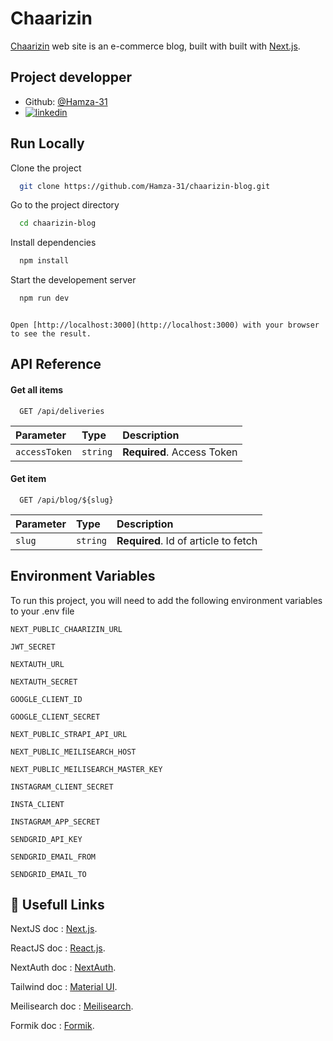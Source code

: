 # Chaarizin

[Chaarizin](https://chaarizin.ma/) web site is an e-commerce blog, built with built with [Next.js](https://nextjs.org/).

## Project developper

- Github: [@Hamza-31](https://github.com/Hamza-31)
- [![linkedin](https://img.shields.io/badge/linkedin-0A66C2?style=for-the-badge&logo=linkedin&logoColor=white)](https://www.linkedin.com/)

## Run Locally

Clone the project

```bash
  git clone https://github.com/Hamza-31/chaarizin-blog.git
```

Go to the project directory

```bash
  cd chaarizin-blog
```

Install dependencies

```bash
  npm install
```

Start the developement server

```bash
  npm run dev
```

```

Open [http://localhost:3000](http://localhost:3000) with your browser to see the result.
```

## API Reference

#### Get all items

```http
  GET /api/deliveries
```

| Parameter     | Type     | Description                |
| :------------ | :------- | :------------------------- |
| `accessToken` | `string` | **Required**. Access Token |

#### Get item

```http
  GET /api/blog/${slug}
```

| Parameter    | Type      | Description                           |
| :----------- | :-------- | :------------------------------------ |
| `slug` | `string` | **Required**. Id of article to fetch |

## Environment Variables

To run this project, you will need to add the following environment variables to your .env file

`NEXT_PUBLIC_CHAARIZIN_URL`

`JWT_SECRET`

`NEXTAUTH_URL`

`NEXTAUTH_SECRET`

`GOOGLE_CLIENT_ID`

`GOOGLE_CLIENT_SECRET`

`NEXT_PUBLIC_STRAPI_API_URL`

`NEXT_PUBLIC_MEILISEARCH_HOST`

`NEXT_PUBLIC_MEILISEARCH_MASTER_KEY`

`INSTAGRAM_CLIENT_SECRET`

`INSTA_CLIENT`

`INSTAGRAM_APP_SECRET`

`SENDGRID_API_KEY`

`SENDGRID_EMAIL_FROM`

`SENDGRID_EMAIL_TO`

## 🔗 Usefull Links

NextJS doc : [Next.js](https://nextjs.org/).

ReactJS doc : [React.js](https://reactjs.org/).

NextAuth doc : [NextAuth](https://next-auth.js.org/).

Tailwind doc : [Material UI](https://tailwindcss.com/).

Meilisearch doc : [Meilisearch](https://https://www.meilisearch.com//).

Formik doc : [Formik](https://formik.org/).
